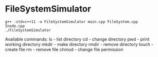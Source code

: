 # FileSystemSimulator
 
```
g++ -std=c++11 -o FileSystemSimulator main.cpp FileSystem.cpp Inode.cpp
./FileSystemSimulator

```
Available commands:
ls - list directory
cd - change directory
pwd - print working directory
mkdir - make directory
rmdir - remove directory
touch - create file
rm - remove file
chmod - change file permission